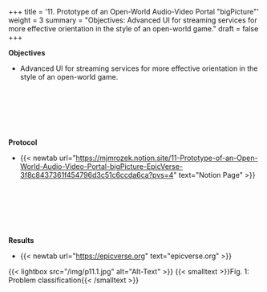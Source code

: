 +++
title = '11. Prototype of an Open-World Audio-Video Portal "bigPicture"'
weight = 3
summary = "Objectives: Advanced UI for streaming services for more effective orientation in the style of an open-world game."
draft = false
+++

**Objectives**  
- Advanced UI for streaming services for more effective orientation in the style of an open-world game.  

</br></br>  
</br></br>  

**Protocol**  
- {{< newtab url="https://mjmrozek.notion.site/11-Prototype-of-an-Open-World-Audio-Video-Portal-bigPicture-EpicVerse-3f8c8437361f454796d3c51c6ccda6ca?pvs=4" text="Notion Page" >}}

</br></br>  
</br></br>  

**Results**  

- {{< newtab url="https://epicverse.org" text="epicverse.org" >}}  

{{< lightbox src="/img/p11.1.jpg" alt="Alt-Text" >}}
{{< smalltext >}}Fig. 1: Problem classification{{< /smalltext >}}

